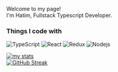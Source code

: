 <p>Welcome to my page! </br> I'm Hatim, Fullstack Typescript Developer. </p>
<h3>Things I code with</h3>
<p>
  <img alt="TypeScript" src="https://img.shields.io/badge/-TypeScript-007ACC?style=flat-square&logo=typescript&logoColor=white" />
  <img alt="React" src="https://img.shields.io/badge/-React-45b8d8?style=flat-square&logo=react&logoColor=white" />
  <img alt="Redux" src="https://img.shields.io/badge/-Redux-764ABC?style=flat-square&logo=redux&logoColor=white" />
  <img alt="Nodejs" src="https://img.shields.io/badge/-Nodejs-43853d?style=flat-square&logo=Node.js&logoColor=white" />
</p>

<a href="https://github.com/hdinia/github-readme-stats"><img align="center" src="https://github-readme-stats.vercel.app/api?username=hdinia&show_icons=true&include_all_commits=true&theme=buefy&hide_border=true" alt="my stats" /></a> 
</br>
[![GitHub Streak](http://github-readme-streak-stats.herokuapp.com?user=hdinia&hide_border=true&ring=8E72DB&fire=0481D9F3&currStreakLabel=8E72DB)](https://git.io/streak-stats)
